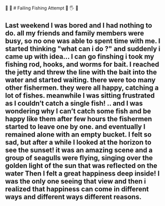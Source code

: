 :tropical_fish: :flipper:  # Failing Fishing Attempt :shark: :raised_hand_with_fingers_splayed: :tropical_fish:
## Last weekend I was bored and I had nothing to do. all my friends and family members were busy, so no one was able to spent time with me. I started thinking "what can i do ?" and suddenly i came up with idea... I can go finshing i  took my fishing rod, hooks, and worms for bait. I reached the jetty and threw the line with the bait into the water and started waiting. there were too many other fishermen. they were all happy, catching a lot of fishes. meanwhile I was sitting frustrated as I couldn’t catch a single fish! .. and I was wondering why I can’t catch some fish and be happy like them after few hours the fishermen started to leave one by one. and eventually I remained alone with an empty bucket. I felt so sad, but after a while I looked at the horizon to see the sunset! it was an amazing scene and a group of seagulls were flying, singing over the golden light of the sun that was reflected on the water Then I felt a great happiness deep inside! I was the only one seeing that view and then i realized that happiness can come in different ways and different ways different reasons.

